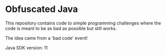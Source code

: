 # Obfuscated Java
This repository contains code to simple programming challenges where the code is meant to be as bad as possible but
still works. 

The idea came from a 'bad code' event!

Java SDK version: 11